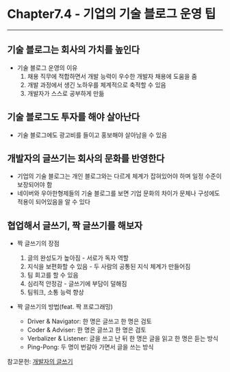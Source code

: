 # Chapter7.4 - 기업의 기술 블로그 운영 팁
---

## 기술 블로그는 회사의 가치를 높인다
- 기술 블로그 운영의 이유
    1. 채용 직무에 적합하면서 개발 능력이 우수한 개발자 채용에 도움을 줌
    2. 개발 과정에서 생긴 노하우를 체계적으로 축적할 수 있음
    3. 개발자가 스스로 공부하게 만듦

## 기술 블로그도 투자를 해야 살아난다
- 기술 블로그에도 광고비를 들이고 홍보해야 살아남을 수 있음

## 개발자의 글쓰기는 회사의 문화를 반영한다
- 기업의 기술 블로그는 개인 블로그와는 다르게 체계가 잡혀있어야 하며 일정 수준이 보장되어야 함
- 네이버와 우아한형제들의 기술 블로그를 보면 기업 문화의 차이가 문체나 구성에도 적용이 되어있음을 알 수 있다

## 협업해서 글쓰기, 짝 글쓰기를 해보자
- 짝 글쓰기의 장점
    1. 글의 완성도가 높아짐 - 서로가 독자 역할
    2. 지식을 보편화할 수 있음 - 두 사람의 공통된 지식 체계가 만들어짐
    3. 팀 회고를 할 수 있음
    4. 심리적 안정감 - 글쓰기에 부담이 덜해짐
    5. 팀워크, 소통 능력 향상

- 짝 글쓰기의 방법(feat. 짝 프로그래밍)
    - Driver & Navigator: 한 명은 글쓰고 한 명은 검토
    - Coder & Adviser: 한 명은 글쓰고 한 명은 검토 
    - Verbalizer & Listener: 글을 쓰고 난 뒤 한 명은 글을 읽고 한 명은 듣는 방식
    - Ping-Pong: 두 명이 번갈아 가면서 글을 쓰는 방식

참고문헌: [개발자의 글쓰기](http://www.kyobobook.co.kr/product/detailViewKor.laf?ejkGb=KOR&mallGb=KOR&barcode=9791158391744&orderClick=LAG&Kc=#N)